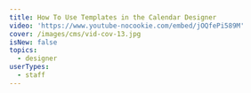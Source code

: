 ```yaml
---
title: How To Use Templates in the Calendar Designer
video: 'https://www.youtube-nocookie.com/embed/jOQfePi589M'
cover: /images/cms/vid-cov-13.jpg
isNew: false
topics:
  - designer
userTypes:
  - staff
---
```

